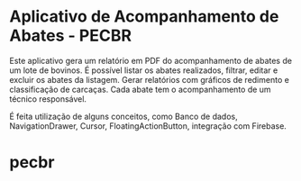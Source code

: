 # Aplicativo de Acompanhamento de Abates - PECBR

Este aplicativo gera um relatório em PDF do acompanhamento de abates de um lote de bovinos. É possível listar os abates realizados, filtrar, editar e excluir os abates da listagem. Gerar relatórios com gráficos de redimento e classificação de carcaças. Cada abate tem o acompanhamento de um técnico responsável. 

É feita utilização de alguns conceitos, como Banco de dados, NavigationDrawer, Cursor, FloatingActionButton, integração com Firebase.

# pecbr
